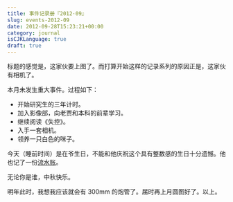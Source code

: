 ```yaml
---
title: 事件记录册『2012·09』
slug: events-2012-09
date: 2012-09-28T15:23:21+00:00
category: journal
isCJKLanguage: true
draft: true
---
```

标题的感觉是，这家伙要上图了。而打算开始这样的记录系列的原因正是，这家伙有相机了。

本月未发生重大事件。过程如下：

  * 开始研究生的三年计时。
  * 加入影像部，向老贾和本科的前辈学习。
  * 继续阅读《失控》。
  * 入手一套相机。
  * 领养一只白色的咪子。

今天（睡前时间）是在爷生日，不能和他庆祝这个具有整数感的生日十分遗憾。他也记了一份<a href="http://cz.mogita.com/?p=34" target="_blank">流水账</a>。

无论你是谁，中秋快乐。  

明年此时，我想我应该就会有 300mm 的炮管了。届时再上月圆图好了。以上。
